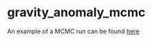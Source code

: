 # gravity_anomaly_mcmc

An example of a MCMC run can be found [here](https://wliang463.github.io/gravity_anomaly_mcmc/example/Analysis_of_Lunar_Gravity_Dataset.html)
